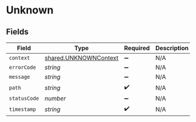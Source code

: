 # Unknown


## Fields

| Field                                                                 | Type                                                                  | Required                                                              | Description                                                           |
| --------------------------------------------------------------------- | --------------------------------------------------------------------- | --------------------------------------------------------------------- | --------------------------------------------------------------------- |
| `context`                                                             | [shared.UNKNOWNContext](../../../sdk/models/shared/unknowncontext.md) | :heavy_minus_sign:                                                    | N/A                                                                   |
| `errorCode`                                                           | *string*                                                              | :heavy_minus_sign:                                                    | N/A                                                                   |
| `message`                                                             | *string*                                                              | :heavy_minus_sign:                                                    | N/A                                                                   |
| `path`                                                                | *string*                                                              | :heavy_check_mark:                                                    | N/A                                                                   |
| `statusCode`                                                          | *number*                                                              | :heavy_minus_sign:                                                    | N/A                                                                   |
| `timestamp`                                                           | *string*                                                              | :heavy_check_mark:                                                    | N/A                                                                   |